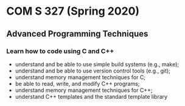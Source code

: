 # COM S 327 (Spring 2020)
## Advanced Programming Techniques
### Learn how to code using C and C++
- understand and be able to use simple build systems (e.g., make);
- understand and be able to use version control tools (e.g., git);
- understand memory management techniques for C;
- be able to read, write, and modify C++ programs;
- understand memory management techniques for C++;
- understand C++ templates and the standard template library
